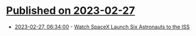 # [Published on 2023-02-27](index.md)

* [2023-02-27, 06:34:00](https://science.slashdot.org/story/23/02/27/0626235/watch-spacex-launch-six-astronauts-to-the-iss?utm_source=rss1.0mainlinkanon&utm_medium=feed) - [Watch SpaceX Launch Six Astronauts to the ISS](https://science.slashdot.org/story/23/02/27/0626235/watch-spacex-launch-six-astronauts-to-the-iss?utm_source=rss1.0mainlinkanon&utm_medium=feed)
